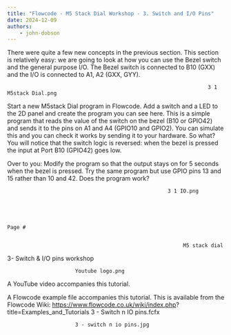 ```yaml
---
title: "Flowcode - M5 Stack Dial Workshop - 3. Switch and I/O Pins"
date: 2024-12-09
authors:
    - john-dobson
---
```


There were quite a few new concepts in the previous section.
This section is relatively easy: we are going to look at how you
can use the Bezel switch and the general purpose I/O.
The Bezel switch is connected to B10 (GXX) and the I/O is
connected to A1, A2 (GXX, GYY).



                                                                     3 1 M5stack Dial.png


Start a new M5stack Dial program in Flowcode.
Add a switch and a LED to the 2D panel and create the
program you can see here.
This is a simple program that reads the value of the switch on
the bezel (B10 or GPIO42) and sends it to the pins on A1 and
A4 (GPIO10 and GPIO2). You can simulate this and you can
check it works by sending it to your hardware.
So what?
You will notice that the switch logic is reversed: when the bezel
is pressed the input at Port B10 (GPIO42) goes low.


Over to you:
Modify the program so that the output stays on for 5 seconds
when the bezel is pressed.
Try the same program but use GPIO pins 13 and 15 rather than
10 and 42. Does the program work?




                                                        3 1 IO.png




                                                                             Page #


                                                             M5 stack dial
3- Switch & I/O pins                                          workshop




                          Youtube logo.png




A YouTube video accompanies this tutorial.




A Flowcode example file accompanies this tutorial. This is
available from the Flowcode Wiki:
https://www.flowcode.co.uk/wiki/index.php?
title=Examples_and_Tutorials
3 - Switch n IO pins.fcfx


                          3 - switch n io pins.jpg
